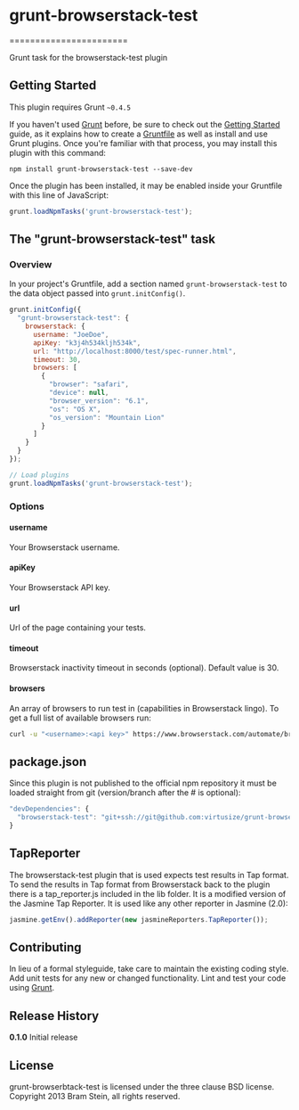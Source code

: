 # grunt-browserstack-test
=======================

Grunt task for the browserstack-test plugin

## Getting Started
This plugin requires Grunt `~0.4.5`

If you haven't used [Grunt](http://gruntjs.com/) before, be sure to check out the [Getting Started](http://gruntjs.com/getting-started) guide, as it explains how to create a [Gruntfile](http://gruntjs.com/sample-gruntfile) as well as install and use Grunt plugins. Once you're familiar with that process, you may install this plugin with this command:

```shell
npm install grunt-browserstack-test --save-dev
```

Once the plugin has been installed, it may be enabled inside your Gruntfile with this line of JavaScript:

```js
grunt.loadNpmTasks('grunt-browserstack-test');
```

## The "grunt-browserstack-test" task

### Overview
In your project's Gruntfile, add a section named `grunt-browserstack-test` to the data object passed into `grunt.initConfig()`.

```js
grunt.initConfig({
  "grunt-browserstack-test": {
    browserstack: {
      username: "JoeDoe",
      apiKey: "k3j4h534kljh534k",
      url: "http://localhost:8000/test/spec-runner.html",
      timeout: 30,
      browsers: [
        {
          "browser": "safari",
          "device": null,
          "browser_version": "6.1",
          "os": "OS X",
          "os_version": "Mountain Lion"
        }
      ]
    }
  }
});

// Load plugins
grunt.loadNpmTasks('grunt-browserstack-test');
```

### Options

#### username
Your Browserstack username.

#### apiKey
Your Browserstack API key.

#### url
Url of the page containing your tests.

#### timeout
Browserstack inactivity timeout in seconds (optional). Default value is 30.

#### browsers
An array of browsers to run test in (capabilities in Browserstack lingo). To get a full list of available browsers run:

```sh
curl -u "<username>:<api key>" https://www.browserstack.com/automate/browsers.json
```
## package.json
Since this plugin is not published to the official npm repository it must be loaded straight from git (version/branch after the # is optional):
```js
"devDependencies": {
  "browserstack-test": "git+ssh://git@github.com:virtusize/grunt-browserstack-test.git#develop"
}
```

## TapReporter
The browserstack-test plugin that is used expects test results in Tap format. To send the results in Tap format from Browserstack back to the plugin there is a tap_reporter.js included in the lib folder. It is a modified version of the Jasmine Tap Reporter. It is used like any other reporter in Jasmine (2.0):
```js
jasmine.getEnv().addReporter(new jasmineReporters.TapReporter());
```

## Contributing
In lieu of a formal styleguide, take care to maintain the existing coding style. Add unit tests for any new or changed functionality. Lint and test your code using [Grunt](http://gruntjs.com/).

## Release History

**0.1.0** Initial release

## License

grunt-browserbtack-test is licensed under the three clause BSD license. Copyright 2013 Bram Stein, all rights reserved.
